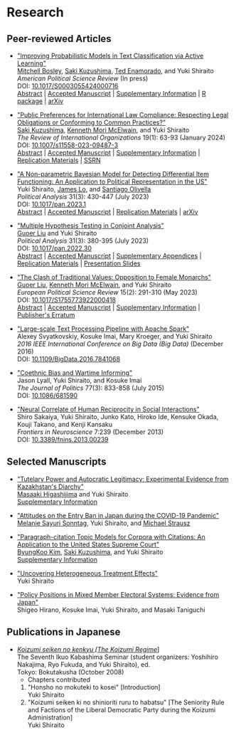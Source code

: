 # Research

## Peer-reviewed Articles

- ["Improving Probabilistic Models in Text Classification via Active Learning"](./pages/activeText.md)  
  [Mitchell Bosley](http://mbosley.github.io/), [Saki Kuzushima](https://sakikuzushima.github.io/), [Ted Enamorado](https://www.tedenamorado.com/), and Yuki Shiraito  
  _American Political Science Review_ (In press)  
  DOI: [10.1017/S0003055424000716](https://doi.org/10.1017/S0003055424000716)  
  [Abstract](./pages/activeText.md) | [Accepted Manuscript](./files/active.pdf) | [Supplementary Information](./files/active_si.pdf) | [R package](https://github.com/activetext/activeText) | [arXiv](http://arxiv.org/abs/2202.02629)

- ["Public Preferences for International Law Compliance: Respecting Legal Obligations or Conforming to Common Practices?"](./pages/intl_survey.md)  
  [Saki Kuzushima](https://sakikuzushima.github.io/), [Kenneth Mori McElwain](https://www.kennethmcelwain.com/), and Yuki Shiraito  
  _The Review of International Organizations_ 19(1): 63-93 (January 2024)  
  DOI: [10.1007/s11558-023-09487-3](https://doi.org/10.1007/s11558-023-09487-3)  
  [Abstract](./pages/intl_survey.md) | [Accepted Manuscript](./files/intl_survey.pdf) | [Supplementary Information](./files/intl_survey_si.pdf) | [Replication Materials](https://doi.org/10.7910/DVN/KTLTPS) | [SSRN](https://papers.ssrn.com/sol3/papers.cfm?abstract_id=3800474)

- ["A Non-parametric Bayesian Model for Detecting Differential Item Functioning: An Application to Political Representation in the US"](./pages/dpirt.md)  
  Yuki Shiraito, [James Lo](https://scholar.google.com/citations?user=4tdvLzIAAAAJ&hl=en), and [Santiago Olivella](https://www.santiagoolivella.info/)  
  _Political Analysis_ 31(3): 430-447 (July 2023)  
  DOI: [10.1017/pan.2023.1](https://doi.org/10.1017/pan.2023.1)  
  [Abstract](./pages/dpirt.md) | [Accepted Manuscript](./files/dpirt.pdf) | [Replication Materials](https://doi.org/10.7910/DVN/BCDALU) | [arXiv](https://doi.org/10.48550/arXiv.2205.05934)

- ["Multiple Hypothesis Testing in Conjoint Analysis"](./pages/multitestcjoint.md)  
  [Guoer Liu](https://www.guoerliu.com/) and Yuki Shiraito  
  _Political Analysis_ 31(3): 380-395 (July 2023)  
  DOI: [10.1017/pan.2022.30](https://doi.org/10.1017/pan.2022.30)  
  [Abstract](./pages/multitestcjoint.md) | [Accepted Manuscript](./files/multitestcjoint.pdf) | [Supplementary Appendices](./files/multitestcjoint_sup.pdf) | [Replication Materials](https://doi.org/10.7910/DVN/HIPDOP)  |  [Presentation Slides](./files/multitestcjoint_slides.pdf)

- ["The Clash of Traditional Values: Opposition to Female Monarchs"](./pages/clash.md)  
  [Guoer Liu](https://www.guoerliu.com/), [Kenneth Mori McElwain](https://www.kennethmcelwain.com/), and Yuki Shiraito  
  _European Political Science Review_ 15(2): 291-310 (May 2023)  
  DOI: [10.1017/S1755773922000418](https://doi.org/10.1017/S1755773922000418)  
  [Abstract](./pages/clash.md) | [Accepted Manuscript](./files/clash.pdf) | [Supplementary Information](./files/clash_si.pdf) | [Publisher's Erratum](https://doi.org/10.1017/S1755773922000480)

- ["Large-scale Text Processing Pipeline with Apache Spark"](https://doi.org/10.1109/BigData.2016.7841068)  
  Alexey Svyatkovskiy, Kosuke Imai, Mary Kroeger, and Yuki Shiraito  
  _2016 IEEE International Conference on Big Data (Big Data)_ (December 2016)  
  DOI: [10.1109/BigData.2016.7841068](https://doi.org/10.1109/BigData.2016.7841068)

- ["Coethnic Bias and Wartime Informing"](https://doi.org/10.1086/681590)  
  Jason Lyall, Yuki Shiraito, and Kosuke Imai  
  _The Journal of Politics_ 77(3): 833-858 (July 2015)  
  DOI: [10.1086/681590](https://doi.org/10.1086/681590)
  
- ["Neural Correlate of Human Reciprocity in Social Interactions"](https://doi.org/10.3389/fnins.2013.00239)  
  Shiro Sakaiya, Yuki Shiraito, Junko Kato, Hiroko Ide, Kensuke Okada, Kouji Takano, and Kenji Kansaku  
  _Frontiers in Neuroscience_ 7:239 (December 2013)  
  DOI: [10.3389/fnins.2013.00239](https://doi.org/10.3389/fnins.2013.00239)  

## Selected Manuscripts

- ["Tutelary Power and Autocratic Legitimacy: Experimental Evidence from Kazakhstan's Diarchy"](./files/tutelary.pdf)  
  [Masaaki Higashijima](https://masaakihigashijima.com/) and Yuki Shiraito  
  [Supplementary Information](./files/tutelary_si.pdf)

- ["Attitudes on the Entry Ban in Japan during the COVID-19 Pandemic"](./files/covid19note.pdf)  
  [Melanie Sayuri Sonntag](https://melaniedominguez.com/), Yuki Shiraito, and [Michael Strausz](https://www.michaelstrausz.com/)

- ["Paragraph-citation Topic Models for Corpora with Citations: An Application to the United States Supreme Court"](./files/pctm.pdf)  
  [ByungKoo Kim](https://www.byungkookim.com/), [Saki Kuzushima](https://sakikuzushima.github.io/), and Yuki Shiraito  
  [Supplementary Information](./files/pctm_si.pdf)

- ["Uncovering Heterogeneous Treatment Effects"](./files/jmp.pdf)  
  Yuki Shiraito
  
- ["Policy Positions in Mixed Member Electoral Systems: Evidence from Japan"](https://imai.fas.harvard.edu/research/japan.html)  
  Shigeo Hirano, Kosuke Imai, Yuki Shiraito, and Masaki Taniguchi

## Publications in Japanese

- [_Koizumi seiken no kenkyu \[The Koizumi Regime_\]](http://www.bokutakusha.com/books/2008/7.html)  
  The Seventh Ikuo Kabashima Seminar (student organizers: Yoshihiro Nakajima, Ryo Fukuda, and Yuki Shiraito), ed.  
  Tokyo: Bokutakusha (October 2008)  
  - Chapters contributed  
  1. "Honsho no mokuteki to kosei" \[Introduction\]  
     Yuki Shiraito
  2. "Koizumi seiken ki no shinioriti ruru to habatsu" \[The Seniority Rule and Factions of the Liberal Democratic Party during the Koizumi Administration\]  
     Yuki Shiraito
  
  
  
<!--
You can use the [editor on GitHub](https://github.com/shiraito/shiraito.github.io/edit/master/index.md) to maintain and preview the content for your website in Markdown files.

Whenever you commit to this repository, GitHub Pages will run [Jekyll](https://jekyllrb.com/) to rebuild the pages in your site, from the content in your Markdown files.

### Markdown

Markdown is a lightweight and easy-to-use syntax for styling your writing. It includes conventions for

```markdown
Syntax highlighted code block

# Header 1
## Header 2
### Header 3

- Bulleted
- List

1. Numbered
2. List

**Bold** and _Italic_ and `Code` text

[Link](url) and ![Image](src)
```

For more details see [GitHub Flavored Markdown](https://guides.github.com/features/mastering-markdown/).

### Jekyll Themes

Your Pages site will use the layout and styles from the Jekyll theme you have selected in your [repository settings](https://github.com/shiraito/shiraito.github.io/settings). The name of this theme is saved in the Jekyll `_config.yml` configuration file.

### Support or Contact

Having trouble with Pages? Check out our [documentation](https://help.github.com/categories/github-pages-basics/) or [contact support](https://github.com/contact) and we’ll help you sort it out.
-->
